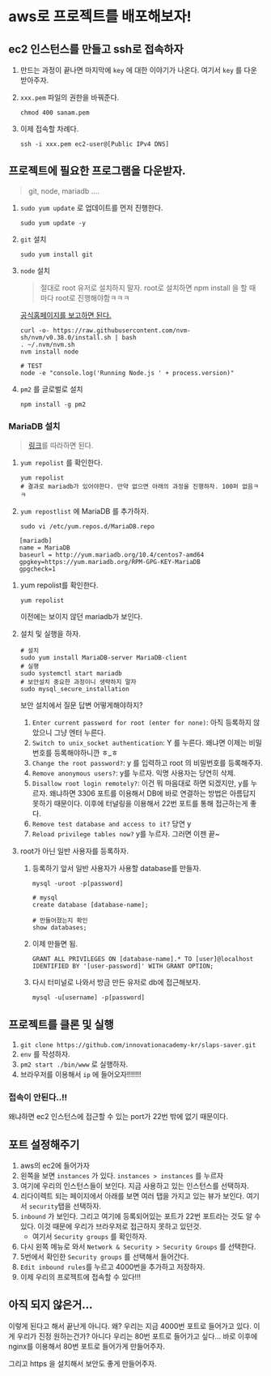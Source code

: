 # aws로 프로젝트를 배포해보자!

## ec2 인스턴스를 만들고 ssh로 접속하자

1. 만드는 과정이 끝나면 마지막에 `key` 에 대한 이야기가 나온다. 여기서 `key` 를 다운받아주자.
2. `xxx.pem` 파일의 권한을 바꿔준다.

   ```text
   chmod 400 sanam.pem
   ```

3. 이제 접속할 차례다.

   ```text
   ssh -i xxx.pem ec2-user@[Public IPv4 DNS]
   ```

## 프로젝트에 필요한 프로그램을 다운받자.

> git, node, mariadb ....

1. `sudo yum update` 로 업데이트를 먼저 진행한다.

   ```text
   sudo yum update -y
   ```

2. `git` 설치

   ```text
   sudo yum install git
   ```

3. `node` 설치

   > 절대로 root 유저로 설치하지 말자. root로 설치하면 npm install 을 할 때 마다 root로 진행해야함ㅋㅋㅋ

   [공식홈페이지를 보고하면 된다.](https://docs.aws.amazon.com/ko_kr/sdk-for-javascript/v2/developer-guide/setting-up-node-on-ec2-instance.html)

   ```text
   curl -o- https://raw.githubusercontent.com/nvm-sh/nvm/v0.38.0/install.sh | bash
   . ~/.nvm/nvm.sh
   nvm install node

   # TEST
   node -e "console.log('Running Node.js ' + process.version)"
   ```

4. `pm2` 를 글로벌로 설치

   ```text
   npm install -g pm2
   ```

### MariaDB 설치

> [링크](https://okdevtv.com/mib/mariadb)를 따라하면 된다.

1. `yum repolist` 를 확인한다.

   ```text
   yum repolist
   # 결과로 mariadb가 있어야한다. 만약 없으면 아래의 과정을 진행하자. 100퍼 없음ㅋㅋ
   ```

2. `yum repostlist` 에 MariaDB 를 추가하자.

   ```text
   sudo vi /etc/yum.repos.d/MariaDB.repo
   ```

```text
   [mariadb]
   name = MariaDB
   baseurl = http://yum.mariadb.org/10.4/centos7-amd64
   gpgkey=https://yum.mariadb.org/RPM-GPG-KEY-MariaDB
   gpgcheck=1
```

1. yum repolist를 확인한다.

   ```text
   yum repolist
   ```

   이전에는 보이지 않던 mariadb가 보인다.

2. 설치 및 실행을 하자.

   ```text
   # 설치
   sudo yum install MariaDB-server MariaDB-client
   # 실행
   sudo systemctl start mariadb
   # 보안설치 중요한 과정이니 생략하지 말자
   sudo mysql_secure_installation
   ```

   보안 설치에서 질문 답변 어떻게해야하지?

   1. `Enter current password for root (enter for none)`: 아직 등록하지 않았으니 그냥 엔터 누른다.
   2. `Switch to unix_socket authentication`: Y 를 누른다. 왜냐면 이제는 비밀번호를 등록해야하니깐 ㅎ\_ㅎ
   3. `Change the root password?`: y 를 입력하고 root 의 비밀번호를 등록해주자. 
   4. `Remove anonymous users?`: y를 누르자. 익명 사용자는 당연히 삭제.
   5. `Disallow root login remotely?`: 이건 뭐 마음대로 하면 되겠지만, y를 누르자. 왜냐하면 3306 포트를 이용해서  DB에 바로 연결하는 방법은 아름답지 못하기 때문이다. 이후에 터널링을 이용해서 22번 포트를 통해 접근하는게 좋다.
   6. `Remove test database and access to it?` 당연 y
   7. `Reload privilege tables now?` y를 누르자. 그러면 이젠 끝~

3. root가 아닌 일반 사용자를 등록하자.
   1. 등록하기 앞서 일반 사용자가 사용할 database를 만들자.

      ```text
      mysql -uroot -p[password]
      ```

      ```text
      # mysql
      create database [database-name];

      # 만들어졌는지 확인
      show databases;
      ```

   2. 이제 만들면 됨.

      ```text
      GRANT ALL PRIVILEGES ON [database-name].* TO [user]@localhost
      IDENTIFIED BY '[user-password]' WITH GRANT OPTION;
      ```

   3. 다시 터미널로 나와서 방금 만든 유저로 db에 접근해보자.

      ```text
      mysql -u[username] -p[password]
      ```

## 프로젝트를 클론 및 실행

1. `git clone https://github.com/innovationacademy-kr/slaps-saver.git`
2. `env` 를 작성하자.
3. `pm2 start ./bin/www` 로 실행하자.
4. 브라우저를 이용해서  `ip`  에 들어오자!!!!!!!

### 접속이 안된다..!!

왜냐하면 ec2 인스턴스에 접근할 수 있는 port가 22번 밖에 없기 때문이다.

## 포트 설정해주기

1. aws의 ec2에 들어가자
2. 왼쪽을 보면 `instances` 가 있다. `instances > instances` 를 누르자
3. 여기에 우리의 인스턴스들이 보인다. 지금 사용하고 있는 인스턴스를 선택하자.
4. 리다이렉트 되는 페이지에서 아래를 보면 여러 탭을 가지고 있는 뷰가 보인다. 여기서 `security`탭을 선택하자.
5. `inbound` 가 보인다. 그리고 여기에 등록되어있는 포트가 22번 포트라는 것도 알 수 있다. 이것 때문에 우리가 브라우저로 접근하지 못하고 있던것.
   * 여기서 `Security groups` 를 확인하자. 
6. 다시 왼쪽 메뉴로 와서 `Network & Security > Security Groups` 를 선택한다.
7. 5번에서 확인한 `Security groups` 를 선택해서 들어간다.
8. `Edit inbound rules`를 누르고 4000번을 추가하고 저장하자.
9. 이제 우리의 프로젝트에 접속할 수 있다!!!

## 아직 되지 않은거...

이렇게 된다고 해서 끝난게 아니다. 왜? 우리는 지금 4000번 포트로 들어가고 있다. 이게 우리가 진정 원하는건가? 아니다 우리는 80번 포트로 들어가고 싶다... 바로 이후에 nginx를 이용해서 80번 포트로 들어가게 만들어주자.

그리고 https 을 설치해서 보안도 좋게 만들어주자.

